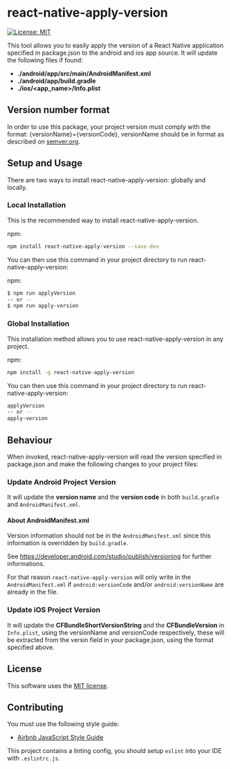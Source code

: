 # react-native-apply-version

 [![License: MIT](https://img.shields.io/badge/License-MIT-yellow.svg)](https://opensource.org/licenses/MIT)

This tool allows you to easily apply the version of a React Native application specified in package.json to the android and ios app source.
It will update the following files if found:

- **./android/app/src/main/AndroidManifest.xml**
- **./android/app/build.gradle**
- **./ios/<app_name>/Info.plist**

## Version number format

In order to use this package, your project version must comply with the format: {versionName}+{versionCode},
versionName should be in format as described on [semver.org](https://semver.org/).

## Setup and Usage

There are two ways to install react-native-apply-version: globally and locally.

### Local Installation

This is the recommended way to install react-native-apply-version.

npm:

```bash
npm install react-native-apply-version --save-dev
```

You can then use this command in your project directory to run react-native-apply-version:

npm:

```bash
$ npm run applyVersion
-- or --
$ npm run apply-version
```

### Global Installation

This installation method allows you to use react-native-apply-version in any project.

npm:

```bash
npm install -g react-native-apply-version
```

You can then use this command in your project directory to run react-native-apply-version:

```bash
applyVersion
-- or --
apply-version
```

## Behaviour

When invoked, react-native-apply-version will read the version specified in package.json and make the following changes to your project files:

### Update Android Project Version

It will update the **version name** and the **version code** in both `build.gradle` and `AndroidManifest.xml`.

#### About AndroidManifest.xml

Version information should not be in the `AndroidManifest.xml` since this information is overridden by `build.gradle`.

See https://developer.android.com/studio/publish/versioning for further informations.

For that reason `react-native-apply-version` will only write in the `AndroidManifest.xml` if `android:versionCode` and/or `android:versionName` are already in the file.

### Update iOS Project Version

It will update the **CFBundleShortVersionString** and the **CFBundleVersion** in `Info.plist`,
using the versionName and versionCode respectively,
these will be extracted from the versin field in your package.json, using the format specified above.

## License

This software uses the [MIT license](LICENSE.txt).

## Contributing

You must use the following style guide:

- [Airbnb JavaScript Style Guide](https://github.com/airbnb/javascript)

This project contains a linting config, you should setup `eslint` into your IDE with `.eslintrc.js`.

